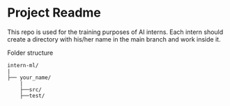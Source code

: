 # Project Readme

This repo is used for the training purposes of AI interns. Each intern should create a directory with his/her name in the main branch and work inside it.

Folder structure

```
intern-ml/
|
├── your_name/
    |
    ├──src/
    ├──test/
```